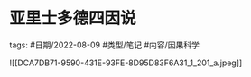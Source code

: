 # 亚里士多德四因说

tags: #日期/2022-08-09 #类型/笔记 #内容/因果科学 


![[DCA7DB71-9590-431E-93FE-8D95D83F6A31_1_201_a.jpeg]]